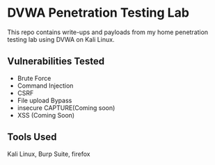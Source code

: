 # DVWA Penetration Testing Lab

This repo contains write-ups and payloads from my home penetration testing lab using DVWA on Kali Linux.

## Vulnerabilities Tested
- Brute Force
- Command Injection
- CSRF
- File upload Bypass
- insecure CAPTURE(Coming soon) 
- XSS (Coming Soon)

## Tools Used
Kali Linux, Burp Suite, firefox
